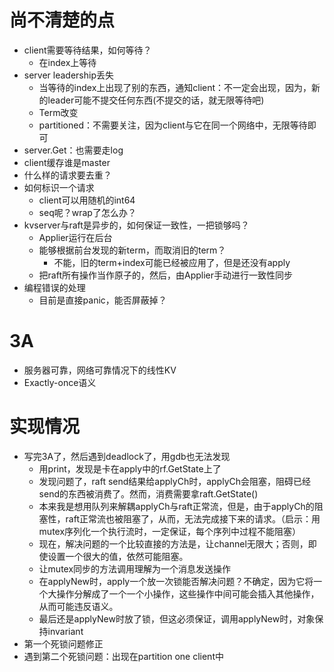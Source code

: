 # 尚不清楚的点
+ client需要等待结果，如何等待？
    + 在index上等待
+ server leadership丢失
    + 当等待的index上出现了别的东西，通知client：不一定会出现，因为，新的leader可能不提交任何东西(不提交的话，就无限等待吧)
    + Term改变
    + partitioned：不需要关注，因为client与它在同一个网络中，无限等待即可
+ server.Get：也需要走log
+ client缓存谁是master
+ 什么样的请求要去重？
+ 如何标识一个请求
    + client可以用随机的int64
    + seq呢？wrap了怎么办？
+ kvserver与raft是异步的，如何保证一致性，一把锁够吗？
    + Applier运行在后台
    + 能够根据前台发现的新term，而取消旧的term？
        + 不能，旧的term+index可能已经被应用了，但是还没有apply
    + 把raft所有操作当作原子的，然后，由Applier手动进行一致性同步
+ 编程错误的处理
    + 目前是直接panic，能否屏蔽掉？

# 3A
+ 服务器可靠，网络可靠情况下的线性KV
+ Exactly-once语义

# 实现情况
+ 写完3A了，然后遇到deadlock了，用gdb也无法发现
    + 用print，发现是卡在apply中的rf.GetState上了
    + 发现问题了，raft send结果给applyCh时，applyCh会阻塞，阻碍已经send的东西被消费了。然而，消费需要拿raft.GetState()
    + 本来我是想用队列来解耦applyCh与raft正常流，但是，由于applyCh的阻塞性，raft正常流也被阻塞了，从而，无法完成接下来的请求。（启示：用mutex序列化一个执行流时，一定保证，每个序列中过程不能阻塞）
    + 现在，解决问题的一个比较直接的方法是，让channel无限大；否则，即使设置一个很大的值，依然可能阻塞。
    + 让mutex同步的方法调用理解为一个消息发送操作
    + 在applyNew时，apply一个放一次锁能否解决问题？不确定，因为它将一个大操作分解成了一个一个小操作，这些操作中间可能会插入其他操作，从而可能违反语义。
    + 最后还是applyNew时放了锁，但这必须保证，调用applyNew时，对象保持invariant
+ 第一个死锁问题修正
+ 遇到第二个死锁问题：出现在partition one client中
